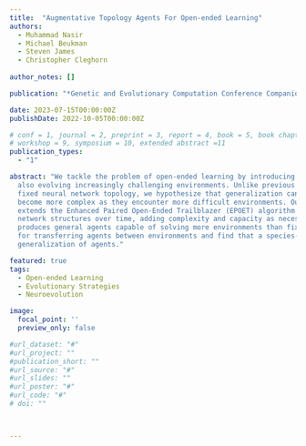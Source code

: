 ```yaml
---
title:  "Augmentative Topology Agents For Open-ended Learning"
authors:
  - Muhammad Nasir
  - Michael Beukman
  - Steven James
  - Christopher Cleghorn
  
author_notes: []

publication: "*Genetic and Evolutionary Computation Conference Companion*"

date: 2023-07-15T00:00:00Z
publishDate: 2022-10-05T00:00:00Z

# conf = 1, journal = 2, preprint = 3, report = 4, book = 5, book chapter = 6, thesis = 7, patent = 9
# workshop = 9, symposium = 10, extended abstract =11
publication_types:
  - "1"

abstract: "We tackle the problem of open-ended learning by introducing a method that simultaneously evolves agents while
  also evolving increasingly challenging environments. Unlike previous open-ended approaches that optimize agents using a 
  fixed neural network topology, we hypothesize that generalization can be improved by allowing agents' controllers to
  become more complex as they encounter more difficult environments. Our method, Augmentative Topology EPOET (ATEP),
  extends the Enhanced Paired Open-Ended Trailblazer (EPOET) algorithm by allowing agents to evolve their own neural 
  network structures over time, adding complexity and capacity as necessary. Our empirical results demonstrate that ATEP 
  produces general agents capable of solving more environments than fixed-topology baselines. We also investigate mechanisms 
  for transferring agents between environments and find that a species-based approach further improves the performance and 
  generalization of agents."

featured: true
tags:
  - Open-ended Learning
  - Evolutionary Strategies
  - Neuroevolution

image:
  focal_point: ''
  preview_only: false

#url_dataset: "#"
#url_project: ""
#publication_short: ""
#url_source: "#"
#url_slides: ""
#url_poster: "#"
#url_code: "#"
# doi: ""



---
```


